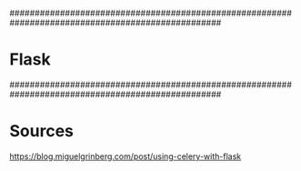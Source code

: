 ##################################################################################################
#                                           Flask                                                #
##################################################################################################

# Sources #
https://blog.miguelgrinberg.com/post/using-celery-with-flask